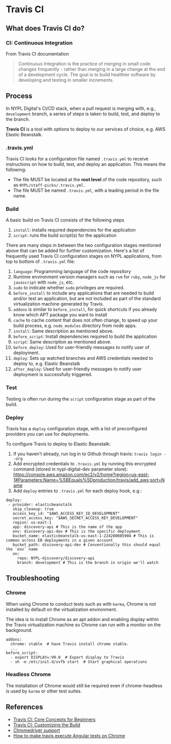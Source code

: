 # Travis CI #

## What does Travis CI do? ##

### CI: Continuous Integration ###

From Travis CI documentation

> Continuous Integration is the practice of merging in small code changes frequently - rather than merging in a large change at the end of a development cycle. The goal is to build healthier software by developing and testing in smaller increments.

## Process ##

In NYPL Digital's CI/CD stack, when a pull request is merging with, e.g., `development` branch, a series of steps is taken to build, test, and deploy to the branch.  

**Travis CI** is a tool with options to deploy to our services of choice, e.g. AWS Elastic Beanstalk.

### .travis.yml ###

Travis CI looks for a configuration file named `.travis.yml` to receive instructions on how to build, test, and deploy an application. This means the following:

* The file MUST be located at the **root level** of the code repository, such as `NYPL/staff-picks/.travis.yml`.
* The file MUST be named `.travis.yml`, with a leading period in the file name.

### Build ###

A basic build on Travis CI consists of the following steps
1. `install`: installs required dependencies for the application
2. `script`: runs the build script(s) for the application

There are many steps in between the two configuration stages mentioned above that can be added for further customization. Here's a list of frequently used Travis CI configuration stages on NYPL applications, from top to bottom of `.travis.yml` file:

1. `language`: Programming language of the code repository
2. Runtime environment version managers such as `rvm` for `ruby`, `node_js` for `javascript` with `node_js`, etc.
3. `sudo` to indicate whether `sudo` privileges are required.
4. `before_install` to include any applications that are needed to build and/or test an application, but are not included as part of the standard virtualization machine generated by Travis.
4. `addons` is similar to `before_install`, for quick shortcuts if you already know which APT package you want to install
5. `cache` to cache content that does not often change, to speed up your build process, e.g. `node_modules` directory from node apps.
7. `install`: Same description as mentioned above.
8. `before_script`: Install dependencies required to build the application
9. `script`: Same description as mentioned above.
10. `before_deploy`: Used for user-friendly messages to notify user of deployment.
11. `deploy`: Sets up watched branches and AWS credentials needed to deploy to, e.g. Elastic Beanstalk
12. `after_deploy`: Used for user-friendly messages to notify user deployment is successfully triggered.

### Test ###
Testing is often run during the `script` configuration stage as part of the build.


### Deploy ###
Travis has a `deploy` configuration stage, with a list of preconfigured providers you can use for deployments.

To configure Travis to deploy to Elastic Beanstalk:

 1. If you haven't already, run log in to Github through travis:
    `travis login --org`
 2. Add encrypted credentials to `.travis.yml` by running this encrypted command (stored in nypl-digital-dev parameter store): https://console.aws.amazon.com/ec2/v2/home?region=us-east-1#Parameters:Name=%5BEquals%5Dproduction/travis/add_aws;sort=Name
 3. Add `deploy` entries to `.travis.yml` for each deploy hook, e.g.:
   ```
   deploy:
    - provider: elasticbeanstalk
      skip_cleanup: true
      access_key_id: "$AWS_ACCESS_KEY_ID_DEVELOPMENT"
      secret_access_key: "$AWS_SECRET_ACCESS_KEY_DEVELOPMENT"
      region: us-east-1
      app: discovery-api # This is the name of the app
      env: discovery-api-dev # This is the specific deployment
      bucket_name: elasticbeanstalk-us-east-1-224280085904 # This is common across EB deployments in a given account
      bucket_path: discovery-api-dev # Conventionally this should equal the `env` name
      on:
        repo: NYPL-discovery/discovery-api
        branch: development # This is the branch in origin we'll watch
   ```

## Troubleshooting

### Chrome
When using Chrome to conduct tests such as with `karma`, Chrome is not installed by default on the virtualization environment.

The idea is to install Chrome as an apt addon and enabling display within the Travis virtualization machine so Chrome can run with a monitor on the background.

```
addons:
  chrome: stable  # have Travis install chrome stable.
  ...
before_script:
  - export DISPLAY=:99.0  # Export display to Travis
  - sh -e /etc/init.d/xvfb start  # Start graphical operations
```

### Headless Chrome

The installation of Chrome would still be required even if chrome-headless is used by `karma` or other test suites.

## References ##
* [Travis CI: Core Concepts for Beginners](https://docs.travis-ci.com/user/for-beginners/)
* [Travis CI: Customizing the Build](https://docs.travis-ci.com/user/customizing-the-build/)
* [Chromedriver support](https://github.com/travis-ci/travis-ci/issues/272#issuecomment-14402117)
* [How to make travis execute Angular tests on Chrome](https://stackoverflow.com/questions/19255976/how-to-make-travis-execute-angular-tests-on-chrome-please-set-env-variable-chr)
